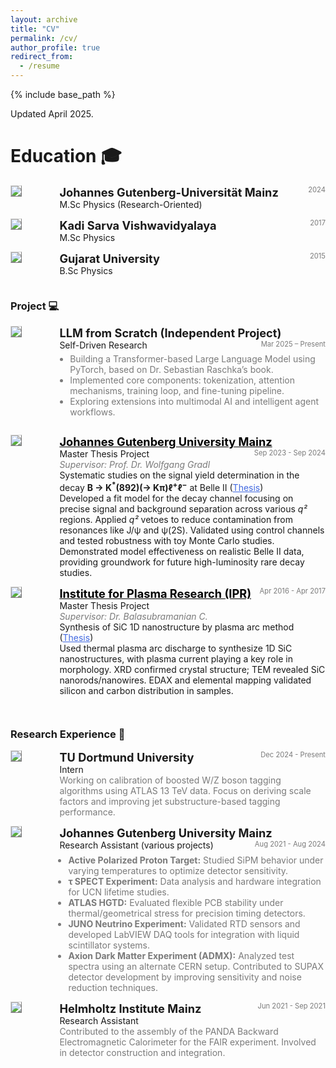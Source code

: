```yaml
---
layout: archive
title: "CV"
permalink: /cv/
author_profile: true
redirect_from:
  - /resume
---
```


{% include base_path %}

<!-- taken from https://emiliendupont.github.io/resume/  -->

Updated April 2025.

Education 🎓
======

<!-- M.Sc -->
<div style="display:flex;">

  <div style="flex:0.5; padding-right:5%">
    <img src="{{ site.url }}/images/resume/JGU.png" style="align:left; border: 1px solid #d3d3d3; border-style: outset;">
  </div>

  <div style="flex:4;">
    <p style="margin:0px">
      <b style="font-size: 130%;">Johannes Gutenberg-Universität Mainz</b>
      <span style="float:right; font-size:80%; color:#7a7a7a;">2024</span>
    </p>
    M.Sc Physics (Research-Oriented)
    <div style="color:#7a7a7a">
    </div>
  </div>
</div>
<hr style="height:1em; margin:0em; visibility:hidden;" />

<!-- M.Sc -->
<div style="display:flex;">

  <div style="flex:0.5; padding-right:5%">
    <img src="{{ site.url }}/images/resume/KSV.png" style="align:left; border: 1px solid #d3d3d3; border-style: outset;">
  </div>

  <div style="flex:4;">
    <p style="margin:0px">
      <b style="font-size: 130%;">Kadi Sarva Vishwavidyalaya</b>
      <span style="float:right; font-size:80%; color:#7a7a7a;">2017 </span>
    </p>
    M.Sc Physics
    <div style="color:#7a7a7a">
    </div>
  </div>
</div>
<hr style="height:1em; margin:0em; visibility:hidden;" />


<!-- B.Sc -->
<div style="display:flex;">

  <div style="flex:0.5; padding-right:5%">
    <img src="{{ site.url }}/images/resume/GU.png" style="align:left; border: 1px solid #d3d3d3; border-style: outset;">
  </div>

  <div style="flex:4;">
    <p style="margin:0px">
      <b style="font-size: 130%;">Gujarat University</b>
      <span style="float:right; font-size:80%; color:#7a7a7a;">2015 </span>
    </p>
    B.Sc Physics
    <div style="color:#7a7a7a">
    </div>
  </div>
</div>
<hr style="height:1em; margin:0em; visibility:hidden;" />



### Project 💻

<!-- LLM from Scratch Project -->
<div style="display:flex;">

  <div style="flex:0.5; padding-right:5%">
    <img src="{{ site.url }}images/resume/llm.jpg" style="align:left; border: 1px solid #d3d3d3; border-style: outset;">
  </div>

  <div style="flex:4;">
    <p style="margin:0px">
      <b style="font-size: 130%;">LLM from Scratch (Independent Project)</b>
      <span style="float:right; font-size:80%; color:#7a7a7a;">Mar 2025 – Present</span>
    </p>
    Self-Driven Research
    <ul style="margin-top: 5px; padding-left: 1.2em; color:#7a7a7a">
      <li>Building a Transformer-based Large Language Model using PyTorch, based on Dr. Sebastian Raschka’s book.</li>
      <li>Implemented core components: tokenization, attention mechanisms, training loop, and fine-tuning pipeline.</li>
      <li>Exploring extensions into multimodal AI and intelligent agent workflows.</li>
    </ul>
  </div>
</div>
<hr style="height:1em; margin:0em; visibility:hidden;" />

<!-- JGU Mainz Master Thesis -->
<div style="display:flex;">

  <div style="flex:0.5; padding-right:5%">
    <img src="{{ site.url }}/images/resume/JGU.png" style="align:left; border: 1px solid #d3d3d3; border-style: outset;">
  </div>

  <div style="flex:4;">
    <p style="margin:0px">
      <b style="font-size: 130%;"><a href="https://www.uni-mainz.de/" target="_blank" style="color: black;">Johannes Gutenberg University Mainz</a></b>
      <span style="float:right; font-size:80%; color:#7a7a7a;">Sep 2023 - Sep 2024</span>
    </p>
    Master Thesis Project
    <div style="color:#7a7a7a">
      <i>Supervisor: Prof. Dr. Wolfgang Gradl</i>
    </div>
    <div>
      Systematic studies on the signal yield determination in the decay <b>B → K<sup>*</sup>(892)(→ Kπ)ℓ<sup>+</sup>ℓ<sup>−</sup></b> at Belle II 
      (<a href="https://www.dropbox.com/scl/fi/ac03vek7c21n0boqmjn9f/JGU_MT_Final.pdf?rlkey=34ryj05t0v9nmdlkft403lghk&st=sjq55f1q&dl=0" target="_blank" style="color:RoyalBlue;">Thesis</a>)<br/>
      Developed a fit model for the decay channel focusing on precise signal and background separation across various <i>q²</i> regions. Applied <i>q²</i> vetoes to reduce contamination from resonances like J/ψ and ψ(2S). Validated using control channels and tested robustness with toy Monte Carlo studies. Demonstrated model effectiveness on realistic Belle II data, providing groundwork for future high-luminosity rare decay studies.
    </div>
  </div>
</div>
<hr style="height:1em; margin:0em; visibility:hidden;" />

<!-- IPR Master Thesis -->
<div style="display:flex;">

  <div style="flex:0.5; padding-right:5%">
    <img src="{{ site.url }}/images/resume/ipr.png" style="align:left; border: 1px solid #d3d3d3; border-style: outset;">
  </div>

  <div style="flex:4;">
    <p style="margin:0px">
      <b style="font-size: 130%;"><a href="https://www.ipr.res.in/" target="_blank" style="color: black;">Institute for Plasma Research (IPR)</a></b>
      <span style="float:right; font-size:80%; color:#7a7a7a;">Apr 2016 - Apr 2017</span>
    </p>
    Master Thesis Project
    <div style="color:#7a7a7a">
      <i>Supervisor: Dr. Balasubramanian C.</i>
    </div>
    <div>
      Synthesis of SiC 1D nanostructure by plasma arc method 
      (<a href="https://www.dropbox.com/scl/fi/2reem9g2byskaq7mjzi6v/KSV-Master-Thesis.pdf?rlkey=k0ld4mff2rjxqk37s55aoz0eb&st=64a9llzx&dl=0" target="_blank" style="color:RoyalBlue;">Thesis</a>)<br/>
      Used thermal plasma arc discharge to synthesize 1D SiC nanostructures, with plasma current playing a key role in morphology. XRD confirmed crystal structure; TEM revealed SiC nanorods/nanowires. EDAX and elemental mapping validated silicon and carbon distribution in samples.
    </div>
  </div>
</div>
<hr style="height:2em; margin:0em; visibility:hidden;" />



### Research Experience 💼

<!-- TU Dortmund -->
<div style="display:flex;">

  <div style="flex:0.5; padding-right:5%">
    <img src="{{ site.url }}/images/resume/TUD.png" style="align:left; border: 1px solid #d3d3d3; border-style: outset;">
  </div>

  <div style="flex:4;">
    <p style="margin:0px">
      <b style="font-size: 130%;">TU Dortmund University</b>
      <span style="float:right; font-size:80%; color:#7a7a7a;">Dec 2024 - Present</span>
    </p>
    Intern
    <div style="color:#7a7a7a">
      Working on calibration of boosted W/Z boson tagging algorithms using ATLAS 13 TeV data. Focus on deriving scale factors and improving jet substructure-based tagging performance.
    </div>
  </div>
</div>
<hr style="height:1em; margin:0em; visibility:hidden;" />

<!-- JGU Mainz -->
<div style="display:flex;">

  <div style="flex:0.5; padding-right:5%">
    <img src="{{ site.url }}/images/resume/JGU.png" style="align:left; border: 1px solid #d3d3d3; border-style: outset;">
  </div>

  <div style="flex:4;">
    <p style="margin:0px">
      <b style="font-size: 130%;">Johannes Gutenberg University Mainz</b>
      <span style="float:right; font-size:80%; color:#7a7a7a;">Aug 2021 - Aug 2024</span>
    </p>
    Research Assistant (various projects)
    <div style="color:#7a7a7a">
      <ul style="margin: 0.5em 0 0 1em; padding: 0;">
        <li><b>Active Polarized Proton Target:</b> Studied SiPM behavior under varying temperatures to optimize detector sensitivity.</li>
        <li><b>τ SPECT Experiment:</b> Data analysis and hardware integration for UCN lifetime studies.</li>
        <li><b>ATLAS HGTD:</b> Evaluated flexible PCB stability under thermal/geometrical stress for precision timing detectors.</li>
        <li><b>JUNO Neutrino Experiment:</b> Validated RTD sensors and developed LabVIEW DAQ tools for integration with liquid scintillator systems.</li>
        <li><b>Axion Dark Matter Experiment (ADMX):</b> Analyzed test spectra using an alternate CERN setup. Contributed to SUPAX detector development by improving sensitivity and noise reduction techniques.</li>
      </ul>
    </div>
  </div>
</div>
<hr style="height:1em; margin:0em; visibility:hidden;" />

<!-- HIM Mainz -->
<div style="display:flex;">

  <div style="flex:0.5; padding-right:5%">
    <img src="{{ site.url }}/images/resume/him.png" style="align:left; border: 1px solid #d3d3d3; border-style: outset;">
  </div>

  <div style="flex:4;">
    <p style="margin:0px">
      <b style="font-size: 130%;">Helmholtz Institute Mainz</b>
      <span style="float:right; font-size:80%; color:#7a7a7a;">Jun 2021 - Sep 2021</span>
    </p>
    Research Assistant
    <div style="color:#7a7a7a">
      Contributed to the assembly of the PANDA Backward Electromagnetic Calorimeter for the FAIR experiment. Involved in detector construction and integration.
    </div>
  </div>
</div>
<hr style="height:2em; margin:0em; visibility:hidden;" />

<!--   
Awards 
======
<ul>
  <li>
    <b>Knight-Hennessy Scholarship </b>
    <span style="float:right; font-size:80%; color:#7a7a7a;">2021</span> <br>
    <i>PhD funding</i>
  </li>
<!-- 
  <li>
    <b>Cambridge' Department of Engineering Scholarship </b>
    <span style="float:right; font-size:80%; color:#7a7a7a;">2018</span> <br>
    <i>MPhil funding</i>
  </li>
<!-- 
  <li>
    <b>Valedictorian </b>
    <span style="float:right; font-size:80%; color:#7a7a7a;">2018</span> <br>
    <i>MPhil funding</i>
  </li> -->

  <!-- <li>
    <b>Silicon Valley Startup Camp</b>
    <span style="float:right; font-size:80%;color:#7a7a7a;">2018</span> <br>
    <i>Trip organized for rising Swiss entrepreneurs.</i>
  </li> -->

</ul>
